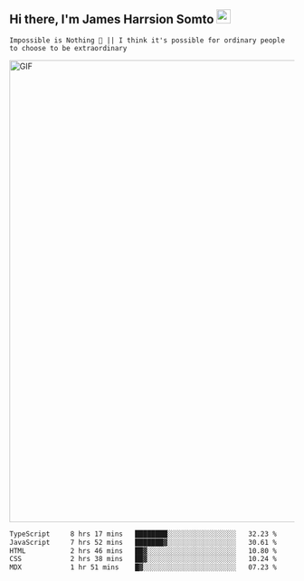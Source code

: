 ## Hi there, I'm James Harrsion Somto <img src="https://media.giphy.com/media/hvRJCLFzcasrR4ia7z/giphy.gif" width="25px">

`Impossible is Nothing 🚀 || I think it's possible for ordinary people to choose to be extraordinary`

 
<img align="center" alt="GIF" src="https://github.com/Gapur/Gapur/blob/master/coding.gif?raw=true" width="818px" height="818px" />




<!--START_SECTION:waka-->

```txt
TypeScript     8 hrs 17 mins   ████████░░░░░░░░░░░░░░░░░   32.23 %
JavaScript     7 hrs 52 mins   ███████▓░░░░░░░░░░░░░░░░░   30.61 %
HTML           2 hrs 46 mins   ██▓░░░░░░░░░░░░░░░░░░░░░░   10.80 %
CSS            2 hrs 38 mins   ██▓░░░░░░░░░░░░░░░░░░░░░░   10.24 %
MDX            1 hr 51 mins    █▓░░░░░░░░░░░░░░░░░░░░░░░   07.23 %
```

<!--END_SECTION:waka-->
<br />
<br />
<br />







